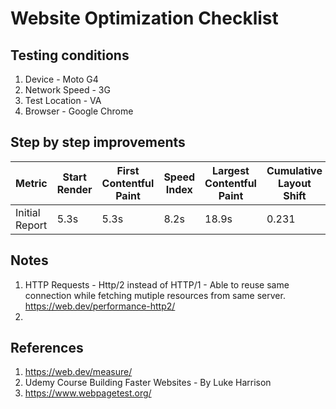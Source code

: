 # Website Optimization Checklist

## Testing conditions

1. Device - Moto G4
1. Network Speed - 3G
1. Test Location - VA
1. Browser - Google Chrome

## Step by step improvements

Metric | Start Render | First Contentful Paint | Speed Index | Largest Contentful Paint | Cumulative Layout Shift  | Time to Interactive | Total Blocking Time | Bytes Downloaded | Fully Loaded | Lighthouse Score 
--- | --- | --- | --- |--- |--- |--- |--- |--- |--- |--- 
Initial Report | 5.3s | 5.3s | 8.2s | 18.9s | 0.231 | 35.7s | 0.6s | 4264kb | 33.0s | 12


## Notes
1. HTTP Requests - Http/2 instead of HTTP/1 - Able to reuse same connection while fetching mutiple resources from same server. https://web.dev/performance-http2/
1. 

## References

1. https://web.dev/measure/
1. Udemy Course Building Faster Websites - By Luke Harrison
1. https://www.webpagetest.org/